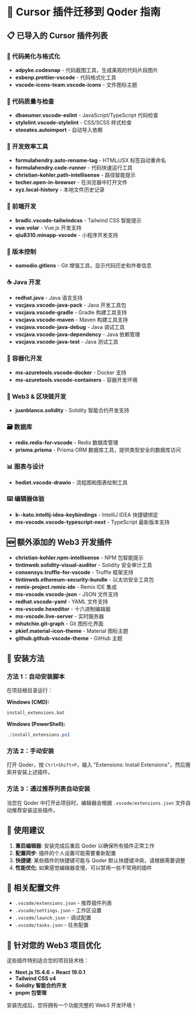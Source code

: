 # 🔌 Cursor 插件迁移到 Qoder 指南

## 📋 已导入的 Cursor 插件列表

### 🎨 代码美化与格式化

- **adpyke.codesnap** - 代码截图工具，生成美观的代码片段图片
- **esbenp.prettier-vscode** - 代码格式化工具
- **vscode-icons-team.vscode-icons** - 文件图标主题

### 🎯 代码质量与检查

- **dbaeumer.vscode-eslint** - JavaScript/TypeScript 代码检查
- **stylelint.vscode-stylelint** - CSS/SCSS 样式检查
- **steoates.autoimport** - 自动导入依赖

### 🚀 开发效率工具

- **formulahendry.auto-rename-tag** - HTML/JSX 标签自动重命名
- **formulahendry.code-runner** - 代码快速运行工具
- **christian-kohler.path-intellisense** - 路径智能提示
- **techer.open-in-browser** - 在浏览器中打开文件
- **xyz.local-history** - 本地文件历史记录

### 🎨 前端开发

- **bradlc.vscode-tailwindcss** - Tailwind CSS 智能提示
- **vue.volar** - Vue.js 开发支持
- **qiu8310.minapp-vscode** - 小程序开发支持

### 🔗 版本控制

- **eamodio.gitlens** - Git 增强工具，显示代码历史和作者信息

### ☕ Java 开发

- **redhat.java** - Java 语言支持
- **vscjava.vscode-java-pack** - Java 开发工具包
- **vscjava.vscode-gradle** - Gradle 构建工具支持
- **vscjava.vscode-maven** - Maven 构建工具支持
- **vscjava.vscode-java-debug** - Java 调试工具
- **vscjava.vscode-java-dependency** - Java 依赖管理
- **vscjava.vscode-java-test** - Java 测试工具

### 🐋 容器化开发

- **ms-azuretools.vscode-docker** - Docker 支持
- **ms-azuretools.vscode-containers** - 容器开发环境

### 💎 Web3 & 区块链开发

- **juanblanco.solidity** - Solidity 智能合约开发支持

### 🗃️ 数据库

- **redis.redis-for-vscode** - Redis 数据库管理
- **prisma.prisma** - Prisma ORM 数据库工具，提供类型安全的数据库访问

### 📊 图表与设计

- **hediet.vscode-drawio** - 流程图和图表绘制工具

### ⌨️ 编辑器体验

- **k--kato.intellij-idea-keybindings** - IntelliJ IDEA 快捷键绑定
- **ms-vscode.vscode-typescript-next** - TypeScript 最新版本支持

## 🆕 额外添加的 Web3 开发插件

- **christian-kohler.npm-intellisense** - NPM 包智能提示
- **tintinweb.solidity-visual-auditor** - Solidity 安全审计工具
- **consensys.truffle-for-vscode** - Truffle 框架支持
- **tintinweb.ethereum-security-bundle** - 以太坊安全工具包
- **remix-project.remix-ide** - Remix IDE 集成
- **ms-vscode.vscode-json** - JSON 文件支持
- **redhat.vscode-yaml** - YAML 文件支持
- **ms-vscode.hexeditor** - 十六进制编辑器
- **ms-vscode.live-server** - 实时服务器
- **mhutchie.git-graph** - Git 图形化界面
- **pkief.material-icon-theme** - Material 图标主题
- **github.github-vscode-theme** - GitHub 主题

## 🚀 安装方法

### 方法 1：自动安装脚本

在项目根目录运行：

**Windows (CMD):**

```cmd
install_extensions.bat
```

**Windows (PowerShell):**

```powershell
./install_extensions.ps1
```

### 方法 2：手动安装

打开 Qoder，按 `Ctrl+Shift+P`，输入 "Extensions: Install Extensions"，然后搜索并安装上述插件。

### 方法 3：通过推荐列表自动安装

当您在 Qoder 中打开此项目时，编辑器会根据 `.vscode/extensions.json` 文件自动推荐安装这些插件。

## 📝 使用建议

1. **重启编辑器**: 安装完成后重启 Qoder 以确保所有插件正常工作
2. **配置同步**: 插件的个人设置可能需要重新配置
3. **快捷键**: 某些插件的快捷键可能与 Qoder 默认快捷键冲突，请根据需要调整
4. **性能优化**: 如果感觉编辑器变慢，可以禁用一些不常用的插件

## 🔧 相关配置文件

- `.vscode/extensions.json` - 推荐插件列表
- `.vscode/settings.json` - 工作区设置
- `.vscode/launch.json` - 调试配置
- `.vscode/tasks.json` - 任务配置

## 🎯 针对您的 Web3 项目优化

这些插件特别适合您的项目技术栈：

- **Next.js 15.4.6** + **React 19.0.1**
- **Tailwind CSS v4**
- **Solidity 智能合约开发**
- **pnpm 包管理**

安装完成后，您将拥有一个功能完整的 Web3 开发环境！
